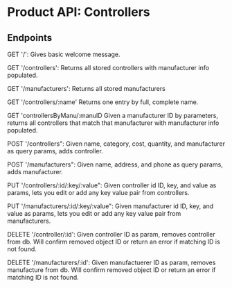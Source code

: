# Product API: Controllers

## Endpoints

GET '/':                Gives basic welcome message.

GET '/controllers':     Returns all stored controllers with manufacturer info populated.

GET '/manufacturers':  Returns all stored manufacturers

GET '/controllers/:name'    Returns one entry by full, complete name.

GET 'controllersByManu/:manuID  Given a manufacturer ID by parameters, returns all controllers that match that manufacturer with manufacturer info populated.

POST '/controllers":      Given name, category, cost, quantity, and manufacturer as query params, adds controller.

POST '/manufacturers":      Given name, address, and phone as query params, adds manufacturer.

PUT '/controllers/:id/:key/:value":      Given controller id ID, key, and value as params, lets you edit or add any key value pair from controllers.

PUT '/manufacturers/:id/:key/:value":      Given manufacturer id ID, key, and value as params, lets you edit or add any key value pair from manufacturers.

DELETE '/controller/:id':   Given controller ID as param, removes controller from db. Will confirm removed object ID or return an error if matching ID is not found.

DELETE '/manufacturers/:id':   Given manufactuerer ID as param, removes manufacture from db. Will confirm removed object ID or return an error if matching ID is not found.